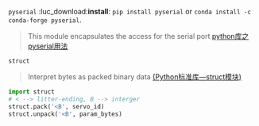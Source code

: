 `pyserial`
:luc_download:**install**: `pip install pyserial` or `conda install -c conda-forge pyserial`.
> This module encapsulates the access for the serial port
> [python库之pyserial用法](https://blog.csdn.net/Electrical_IT/article/details/107201561)

`struct`
> Interpret bytes as packed binary data
> [(Python标准库—struct模块)](https://blog.csdn.net/L_zzwwen/article/details/100068669)

```python
import struct
# < --> litter-ending, B --> interger
struct.pack('<B', servo_id)
struct.unpack('<B', param_bytes)
```


